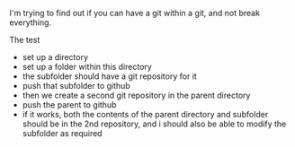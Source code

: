 I'm trying to find out if you can have a git within a git, and not break everything.

The test
- set up a directory
- set up a folder within this directory
- the subfolder should have a git repository for it
- push that subfolder to github
- then we create a second git repository in the parent directory
- push the parent to github
- if it works, both the contents of the parent directory and subfolder should be in the 2nd repository, and i should also be able to modify the subfolder as required



